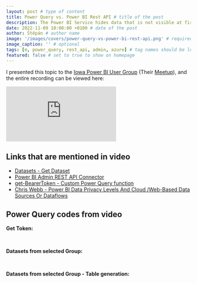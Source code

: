 ```yaml
---
layout: post # type of content
title: Power Query vs. Power BI Rest API # title of the post
description: The Power BI Service hides data that is not visible at first peek but can help us control the Service and properly check whether there are any irregularities. It may sound a bit recursive, but let's get this data into Power BI using Power Query so we can start creating reports from it. Why to leave your favorite tool when there is no need for that at all. # will be shown as a description in the post list
date: 2022-11-09 10:00:00 +0100 # date of the post
author: Štěpán # author name
image: '/images/covers/power-query-vs-power-bi-rest-api.png' # required to store image in /images/covers
image_caption: '' # optional
tags: [m, power_query, rest_api, admin, azure] # tag names should be lowercase
featured: false # set to true to show on homepage
---
```

I presented this topic to the [Iowa Power BI User Group](https://www.pbiusergroup.com/communities/community-home?CommunityKey=e6e66122-e621-4bba-8adb-17fb68b9c419) (Their [Meetup](https://www.meetup.com/IowaPowerBI/)), and the entire recording can be viewed here:

<p><iframe src="https://www.youtube.com/embed/RfsVPeot-r8" loading="lazy" frameborder="0" allowfullscreen></iframe></p>

## Links that are mentioned in video

* [Datasets - Get Dataset](https://learn.microsoft.com/en-us/rest/api/power-bi/datasets/get-dataset?id=DP-MVP-5003801)
* [Power BI Admin REST API Connector](https://github.com/tirnovar/Power-BI-Admin-REST-API-Connector)
* [get-BearerToken - Custom Power Query function](https://github.com/tirnovar/Power_BI_REST_API_PQ/blob/main/Power%20BI%20Service%20Token/get-BearerToken.pq)
* [Chris Webb - Power BI Data Privacy Levels And Cloud /Web-Based Data Sources Or Dataflows](https://blog.crossjoin.co.uk/2019/01/13/power-bi-data-privacy-cloud-web-data-sources/)

## Power Query codes from video

**Get Token:**

<script src="https://gist.github.com/tirnovar/05edecf93fb62677040fc3e6a60246e0.js"></script>
<br>

**Datasets from selected Group:**

<script src="https://gist.github.com/tirnovar/0010bb1b1f86cf35f93a97c8d87f9f73.js"></script>
<br>

**Datasets from selected Group - Table generation:**

<script src="https://gist.github.com/tirnovar/d11bc103e5151e5827769e8942e45818.js"></script>
